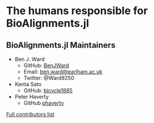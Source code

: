 # The humans responsible for BioAlignments.jl

## BioAlignments.jl Maintainers
- Ben J. Ward
  - GitHub: [BenJWard](https://github.com/BenJWard)
  - Email: ben.ward@earlham.ac.uk
  - Twitter: @Ward9250
- Kenta Sato
  - GitHub: [bicycle1885](https://github.com/bicycle1885)
- Peter Haverty
  - GitHub [phaverty](https://github.com/phaverty)

[Full contributors list](https://github.com/BioJulia/BioAlignments.jl/graphs/contributors)
